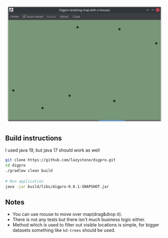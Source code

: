 ![Application screenshow](./application.png)

## Build instructions

I used java 19, but java 17 should work as well

```bash
git clone https://github.com/lazystone/digpro.git
cd digpro
./gradlew clean build

# Run application
java -jar build/libs/digpro-0.0.1-SNAPSHOT.jar
```

## Notes

* You can use mouse to move over map(drag&drop it).
* There is not any tests but there isn't much business logic either.
* Method which is used to filter out visible locations is simple, for bigger datasets something like `kd-trees` should
  be used.
